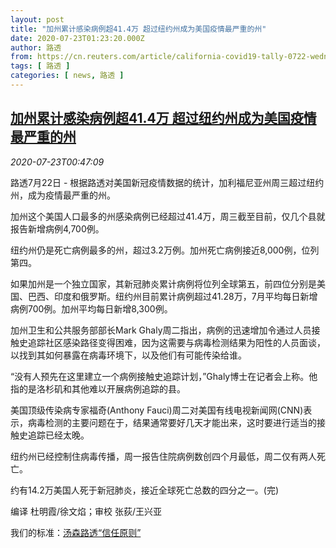 ```yaml
---
layout: post
title: "加州累计感染病例超41.4万 超过纽约州成为美国疫情最严重的州"
date: 2020-07-23T01:23:20.000Z
author: 路透
from: https://cn.reuters.com/article/california-covid19-tally-0722-wedn-idCNKCS24O01V
tags: [ 路透 ]
categories: [ news, 路透 ]
---
```

<!--1595467400000-->
[加州累计感染病例超41.4万 超过纽约州成为美国疫情最严重的州](https://cn.reuters.com/article/california-covid19-tally-0722-wedn-idCNKCS24O01V)
------

<div>
<div><i>2020-07-23T00:47:09</i></div><div class="StandardArticleBody_body"><p>路透7月22日 - 根据路透对美国新冠疫情数据的统计，加利福尼亚州周三超过纽约州，成为疫情最严重的州。 </p><p>加州这个美国人口最多的州感染病例已经超过41.4万，周三截至目前，仅几个县就报告新增病例4,700例。 </p><p>纽约州仍是死亡病例最多的州，超过3.2万例。加州死亡病例接近8,000例，位列第四。 </p><p>如果加州是一个独立国家，其新冠肺炎累计病例将位列全球第五，前四位分别是美国、巴西、印度和俄罗斯。纽约州目前累计病例超过41.28万，7月平均每日新增病例700例。加州平均每日新增8,300例。 </p><p>加州卫生和公共服务部部长Mark Ghaly周二指出，病例的迅速增加令通过人员接触史追踪社区感染路径变得困难，因为这需要与病毒检测结果为阳性的人员面谈，以找到其如何暴露在病毒环境下，以及他们有可能传染给谁。 </p><p>“没有人预先在这里建立一个病例接触史追踪计划，”Ghaly博士在记者会上称。他指的是洛杉矶和其他难以开展病例追踪的县。 </p><p>美国顶级传染病专家福奇(Anthony Fauci)周二对美国有线电视新闻网(CNN)表示，病毒检测的主要问题在于，结果通常要好几天才能出来，这时要进行适当的接触史追踪已经太晚。 </p><p>纽约州已经控制住病毒传播，周一报告住院病例数创四个月最低，周二仅有两人死亡。 </p><p>约有14.2万美国人死于新冠肺炎，接近全球死亡总数的四分之一。(完) </p><div class="Attribution_container"><div class="Attribution_attribution"><p class="Attribution_content">编译 杜明霞/徐文焰；审校 张荻/王兴亚 </p></div></div><div class="StandardArticleBody_trustBadgeContainer"><span class="StandardArticleBody_trustBadgeTitle">我们的标准：</span><span class="trustBadgeUrl"><a href="https://www.thomsonreuters.cn/content/dam/openweb/documents/pdf/china/brochures/about-us-1.pdf">汤森路透“信任原则”</a></span></div></div>
</div>
